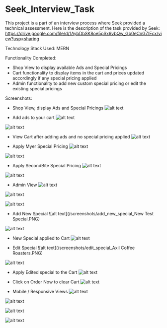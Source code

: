# Seek_Interview_Task
This project is a part of an interview process where Seek provided a technical assessment. Here is the description of the task provided by Seek: https://drive.google.com/file/d/1AybDbSK8oe5pSx9vbQw_Gb0eCnGZlEcx/view?usp=sharing

Technology Stack Used: MERN

Functionality Completed:
* Shop View to display available Ads and Special Pricings
* Cart functionality to display items in the cart and prices updated accordingly if any special pricing applied
* Admin functionality to add new custom special pricing or edit the existing special pricings

Screenshots:

* Shop View, display Ads and Special Pricings
![alt text](/screenshots/shop_view.PNG)

* Add ads to your cart
![alt text](/screenshots/add_5_classic_ad.PNG)

![alt text](/screenshots/add_10_standout_ad_and_3_premium_ad.PNG)

* View Cart after adding ads and no special pricing applied
![alt text](/screenshots/view_cart.PNG)

* Apply Myer Special Pricing
![alt text](/screenshots/apply_myer_special.PNG)

![alt text](/screenshots/view_cart_2.PNG)

* Apply SecondBite Special Pricing
![alt text](/screenshots/apply_secondbite_special.PNG)

![alt text](/screenshots/view_cart_3.PNG)

* Admin View
![alt text](/screenshots/view_admin.PNG)

![alt text](/screenshots/view_add_new_special_form.PNG)

![alt text](/screenshots/edit_special_form.PNG)

* Add New Special
![alt text](/screenshots/add_new_special_New Test Special.PNG)

![alt text](/screenshots/view_new_special.PNG)

* New Special applied to Cart
![alt text](/screenshots/new_special_applied_view_cart.PNG)

* Edit Special
![alt text](/screenshots/edit_special_Axil Coffee Roasters.PNG)

![alt text](/screenshots/view_edited_special.PNG)

* Apply Edited special to the Cart
![alt text](/screenshots/edited_special_applied_view_cart.PNG)

* Click on Order Now to clear Cart
![alt text](/screenshots/order_now_empty_cart.PNG)

* Mobile / Responsive Views
![alt text](/screenshots/mobile_view_1.PNG)

![alt text](/screenshots/mobile_view_2.PNG)

![alt text](/screenshots/mobile_view_3.PNG)

![alt text](/screenshots/mobile_view_4.PNG)

